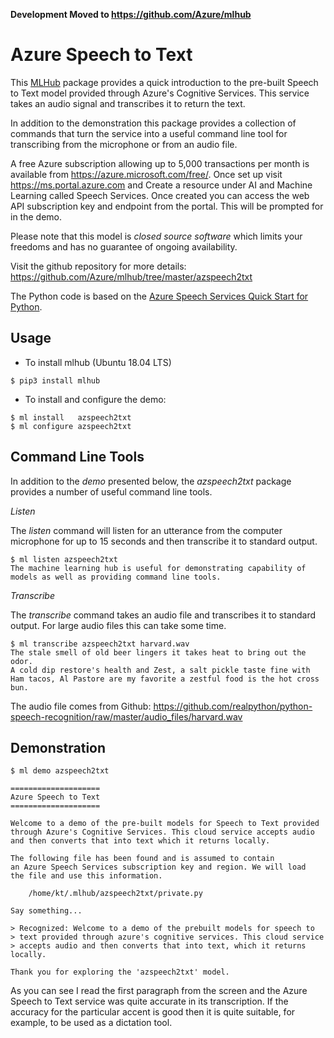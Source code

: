 **Development Moved to https://github.com/Azure/mlhub**


Azure Speech to Text
====================

This [MLHub](https://mlhub.ai) package provides a quick introduction
to the pre-built Speech to Text model provided through Azure's
Cognitive Services. This service takes an audio signal and transcribes
it to return the text.

In addition to the demonstration this package provides a collection of
commands that turn the service into a useful command line tool for
transcribing from the microphone or from an audio file.

A free Azure subscription allowing up to 5,000 transactions per month
is available from https://azure.microsoft.com/free/. Once set up visit
https://ms.portal.azure.com and Create a resource under AI and Machine
Learning called Speech Services. Once created you can access the web
API subscription key and endpoint from the portal. This will be
prompted for in the demo.

Please note that this model is *closed source software* which limits
your freedoms and has no guarantee of ongoing availability.

Visit the github repository for more details:
<https://github.com/Azure/mlhub/tree/master/azspeech2txt>

The Python code is based on the [Azure Speech Services Quick Start for
Python](https://docs.microsoft.com/en-us/azure/cognitive-services/speech-service/quickstart-python).

Usage
-----

- To install mlhub (Ubuntu 18.04 LTS)

```console
$ pip3 install mlhub
```

- To install and configure the demo:

```console
$ ml install   azspeech2txt
$ ml configure azspeech2txt
```

Command Line Tools
------------------

In addition to the *demo* presented below, the *azspeech2txt* package
provides a number of useful command line tools.

*Listen*

The *listen* command will listen for an utterance from the computer microphone
for up to 15 seconds and then transcribe it to standard output.

```console
$ ml listen azspeech2txt
The machine learning hub is useful for demonstrating capability of 
models as well as providing command line tools.
```

*Transcribe*

The *transcribe* command takes an audio file and transcribes it to
standard output. For large audio files this can take some time.

```console
$ ml transcribe azspeech2txt harvard.wav
The stale smell of old beer lingers it takes heat to bring out the odor.
A cold dip restore's health and Zest, a salt pickle taste fine with
Ham tacos, Al Pastore are my favorite a zestful food is the hot cross bun.
```

The audio file comes from Github:
https://github.com/realpython/python-speech-recognition/raw/master/audio_files/harvard.wav

Demonstration
-------------

```console
$ ml demo azspeech2txt 

====================
Azure Speech to Text
====================

Welcome to a demo of the pre-built models for Speech to Text provided
through Azure's Cognitive Services. This cloud service accepts audio
and then converts that into text which it returns locally.

The following file has been found and is assumed to contain
an Azure Speech Services subscription key and region. We will load 
the file and use this information.

    /home/kt/.mlhub/azspeech2txt/private.py

Say something...

> Recognized: Welcome to a demo of the prebuilt models for speech to
> text provided through azure's cognitive services. This cloud service 
> accepts audio and then converts that into text, which it returns locally.

Thank you for exploring the 'azspeech2txt' model.
```

As you can see I read the first paragraph from the screen and the
Azure Speech to Text service was quite accurate in its
transcription. If the accuracy for the particular accent is good then
it is quite suitable, for example, to be used as a dictation tool.
